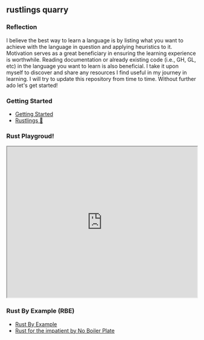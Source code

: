 ## rustlings quarry
### Reflection
I believe the best way to learn a language is by listing what you want to achieve with the language in question and applying heuristics to it. Motivation serves as a great beneficiary in ensuring the learning experience is worthwhile. Reading documentation or already existing code (i.e., GH, GL, etc) in the language you want to learn is also beneficial. I take it upon myself to discover and share any resources I find useful in my journey in learning. I will try to update this repository from time to time. Without further ado let's get started!

### Getting Started
* [Getting Started](https://www.rust-lang.org/learn/get-started)
* [Rustlings 🦀](https://github.com/rust-lang/rustlings)
### Rust Playgroud!
<iframe
  src="https://play.rust-lang.org/?version=stable&mode=debug&edition=2021"
  style="width:100%; height:400px;"
></iframe>

### Rust By Example (RBE)
* [Rust By Example](https://doc.rust-lang.org/rust-by-example/index.html) 
* [Rust for the impatient by No Boiler Plate](https://www.youtube.com/watch?v=br3GIIQeefY)
